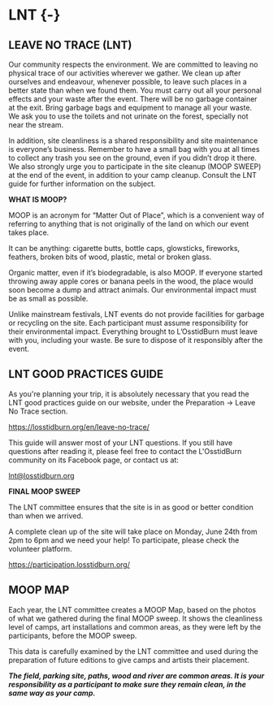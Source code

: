 # LNT {-}


<h2><span> LEAVE NO TRACE (LNT) </span></h2> 


Our community respects the environment. We are committed to leaving no physical trace of our activities wherever we gather. We clean up after ourselves and endeavour, whenever possible, to leave such places in a better state than when we found them. You must carry out all your personal effects and your waste after the event. There will be no garbage container at the exit. Bring garbage bags and equipment to manage all your waste. We ask you to use the toilets and not urinate on the forest, specially not near the stream. 

In addition, site cleanliness is a shared responsibility and site maintenance is everyone’s business. Remember to have a small bag with you at all times to collect any trash you see on the ground, even if you didn’t drop it there. We also strongly urge you to participate in the site cleanup (MOOP SWEEP) at the end of the event, in addition to your camp cleanup. Consult the LNT guide for further information on the subject.



**WHAT IS MOOP?**

MOOP is an acronym for “Matter Out of Place”, which is a convenient way of referring to anything that is not originally of the land on which our event takes place.

It can be anything: cigarette butts, bottle caps, glowsticks, fireworks, feathers, broken bits of wood, plastic, metal or broken glass.

Organic matter, even if it’s biodegradable, is also MOOP. If everyone started throwing away apple cores or banana peels in the wood, the place would soon become a dump and attract animals. Our environmental impact must be as small as possible.

Unlike mainstream festivals, LNT events do not provide facilities for garbage or recycling on the site. Each participant must assume responsibility for their environmental impact. Everything brought to L’OsstidBurn must leave with you, including your waste. Be sure to dispose of it responsibly after the event.


<h2><span>LNT GOOD PRACTICES GUIDE</span></h2>

As you're planning your trip, it is absolutely necessary that you read the LNT good practices guide on our website, under the Preparation -> Leave No Trace section.

https://losstidburn.org/en/leave-no-trace/

This guide will answer most of your LNT questions. If you still have questions after reading it, please feel free to contact the L'OsstidBurn community on its Facebook page, or contact us at: 

lnt@losstidburn.org

**FINAL MOOP SWEEP**

The LNT committee ensures that the site is in as good or better condition than when we arrived.

A complete clean up of the site will take place on Monday, June 24th from 2pm to 6pm and we need your help! To participate, please check the volunteer platform.

https://participation.losstidburn.org/

<h2><span>MOOP MAP</span></h2>

Each year, the LNT committee creates a MOOP Map, based on the photos of what we gathered during the final MOOP sweep. It shows the cleanliness level of camps, art installations and common areas, as they were left by the participants, before the MOOP sweep.

This data is carefully examined by the LNT committee and used during the preparation of future editions to give camps and artists their placement.

**_The field, parking site, paths, wood and river are common areas. It is your responsibility as a participant to make sure they remain clean, in the same way as your camp._**


